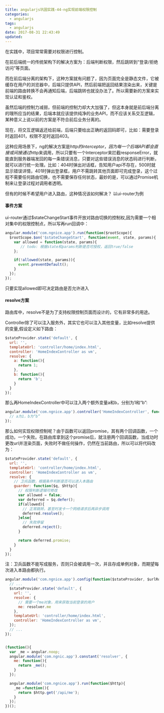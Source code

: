 ```yaml
---
title: angularjs巩固实践-44-ng实现前端权限控制
categories:
  - angularjs
tags:
  - angularjs
date: 2017-08-31 22:43:49
updated:
---
```


在实践中，项目常常需要对权限进行控制。

在前后端统一的传统架构下的解决方案为：后端判断权限，然后跳转到“登录/拒绝访问”等页面。

而在前后端分离的架构下，这种方案就有问题了，因为页面完全是静态文件，它被缓存在用户的浏览器中，后端只提供API，然后前端把返回结果渲染出来，关键是前端的路由转换不会再通知后端，后端跳转也就没办法了。所以需要新的方案来实现认证和鉴权。

虽然后端的控制力减弱，但前端的控制力却大大加强了，但这本身就是前后端分离的理所应当的结果，后端本就应该提供纯净的业务API，而不应该关系交互逻辑，某种意义上说以前的方案是不符合前后业务分离的。

现在，将交互逻辑返还给前端，后端只要给出正确的返回码即可，比如：需要登录时返回401，权限不足时返回403。

这种应用场景下，ng的解决方案是$http的interceptor，因为每一个后端API都会直接或间接通过$http来调用，所以只要有一个Interceptor来拦截responseError，就能直到服务器端发回的每一条错误消息，只要对这些错误消息的状态码进行判断，就可以进行统一处理。比如：404时弹出对话框，告知用户api不存在，500时就显示错误详情，401时弹出登录框，用户不需跳转其他页面即可完成登录，这个过程不需要任何路由切换，也不需要保存任何状态，最妙的是，可以通过Promise机制来让登录过程对调用者透明。

但有的时候不希望用户进入路由，这种情况该如何解决？ 以ui-router为例

#### 事件方案
ui-router通过$stateChangeStart事件开放对路由切换的控制权,因为需要一个相对集中的权限控制点，所以写再run回调中：
```js
angular.module('com.ngnice.app').run(function($rootScope){
  $rootScope.$on('$stateChangeStart', function(event, state, params){
    var allowed = function(state, params){
       // todo: 根据state和params判断是否可授权，返回true/false
    };

    if(!allowed(state, params)){
      event.preventDefault();
    }
  });
});
```
只要实现allowed即可决定路由是否允许进入

#### resolve方案
路由库中，resolve不是为了支持权限控制页面而设计的，它有非常多的用途。

Controller除了可以注入服务外，其实它也可以注入其他变量，比如resolve提供的变量,假设定义如下路由：
```js
$stateProvider.state('default', {
  url: '',
  templateUrl: 'controller/home/index.html',
  controller: 'HomeIndexController as vm',
  resolve: {
    a: function(){
      return 1;
    },
    b: function(){
      return 'b';
    }
  }
});
```

那么再HomeIndexController中可以注入两个额外变量a和b，分别为1和“b”:
```js
angular.module('com.ngnice.app').controller('HomeIndexController', function(a, b){
  // a为1，b为“b”
});
```
那么如何实现权限控制呢？由于函数可以返回promise，其有两个回调函数，一个成功，一个失败。在路由库拿到这个promise后，就注册两个回调函数，当成功时更改url并渲染页面，失败时不做任何操作，仍然在当前路由，所以可以将代码改为：
```js
$stateProvider.state('default', {
  url: '',
  templateUrl: 'controller/home/index.html',
  controller: 'HomeIndexController as vm',
  resolve: {
    // 卫兵函数，根据条件判断是否可以进入本路由
    guarder: function($q, $http){
      // 权限判断逻辑可修改
      var allowed = false;
      var deferred = $q.defer();
      if(allowed){
        // 正常跳转，甚至时发卡一个网络请求后再异步调用
        deferred.resolve();
      }else{
        // 失败停留
        deferred.reject();
      }

      return deferred.promise;
    }
  }
});
```
注：卫兵函数不能写成服务，否则只会被调用一次，并且存成单例对象，而期望每次进入本路由都执行。

```js
angular.module('com.ngnice.app').config(function($stateProvider, $urlRouterProvider, resolver){
  // ...
  $stateProvider.state('default', {
    url: '',
    resolve: {
      // 需要一个me对象，用来获取当前登录的用户
      me: resolver.me
    },
    templateUrl: 'controller/home/index.html',
    controller: 'HomeIndexController as vm',
  });
  // ...
});


(function(){
  var _me = angular.noop;
  angular.module('com.ngnic.app').constant('resolver', {
    me: function(){
      return _me();
    }
  });

  angular.module('com.ngnice.app').run(function($http){
    _me =function(){
      return $http.get('/api/me');
    }
  });
})();
```